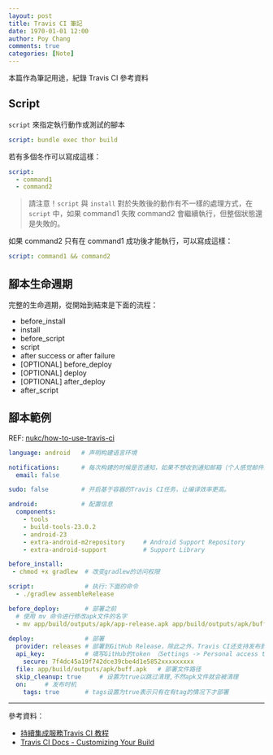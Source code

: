 ```yaml
---
layout: post
title: Travis CI 筆記
date: 1970-01-01 12:00
author: Poy Chang
comments: true
categories: [Note]
---
```


本篇作為筆記用途，紀錄 Travis CI 參考資料

## Script

`script` 來指定執行動作或測試的腳本

```yml
script: bundle exec thor build 
```

若有多個冬作可以寫成這樣：

```yml
script:
  - command1
  - command2 
```

>請注意！`script` 與 `install` 對於失敗後的動作有不一樣的處理方式，在 `script` 中，如果 command1 失敗 command2 會繼續執行，但整個狀態還是失敗的。

如果 command2 只有在 command1 成功後才能執行，可以寫成這樣：

```yml
script: command1 && command2 
```

## 腳本生命週期

完整的生命週期，從開始到結束是下面的流程：

- before_install
- install
- before_script
- script
- after success or after failure
- [OPTIONAL] before_deploy
- [OPTIONAL] deploy
- [OPTIONAL] after_deploy
- after_script

## 腳本範例

REF: [nukc/how-to-use-travis-ci](https://github.com/nukc/how-to-use-travis-ci)

```yml
language: android   # 声明构建语言环境

notifications:      # 每次构建的时候是否通知，如果不想收到通知邮箱（个人感觉邮件贼烦），那就设置false吧
  email: false

sudo: false         # 开启基于容器的Travis CI任务，让编译效率更高。

android:            # 配置信息
  components:
    - tools
    - build-tools-23.0.2              
    - android-23                     
    - extra-android-m2repository     # Android Support Repository
    - extra-android-support          # Support Library

before_install:     
 - chmod +x gradlew  # 改变gradlew的访问权限

script:              # 执行:下面的命令
  - ./gradlew assembleRelease  

before_deploy:       # 部署之前
  # 使用 mv 命令进行修改apk文件的名字
  - mv app/build/outputs/apk/app-release.apk app/build/outputs/apk/buff.apk  
 
deploy:              # 部署
  provider: releases # 部署到GitHub Release，除此之外，Travis CI还支持发布到fir.im、AWS、Google App Engine等
  api_key:           # 填写GitHub的token （Settings -> Personal access tokens -> Generate new token）
    secure: 7f4dc45a19f742dce39cbe4d1e5852xxxxxxxxx 
  file: app/build/outputs/apk/buff.apk   # 部署文件路径
  skip_cleanup: true     # 设置为true以跳过清理,不然apk文件就会被清理
  on:     # 发布时机           
    tags: true       # tags设置为true表示只有在有tag的情况下才部署
```

---

參考資料：

- [持續集成服務Travis CI 教程](http://www.ruanyifeng.com/blog/2017/12/travis_ci_tutorial.html)
- [Travis CI Docs - Customizing Your Build](https://docs.travis-ci.com/user/customizing-the-build/)
